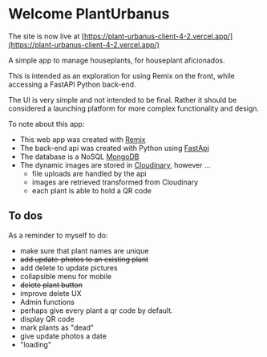 # Welcome PlantUrbanus

The site is now live at [https://plant-urbanus-client-4-2.vercel.app/](https://plant-urbanus-client-4-2.vercel.app/)

A simple app to manage houseplants, for houseplant aficionados.

This is intended as an exploration for using Remix on the front, while accessing a FastAPI Python back-end.

The UI is very simple and not intended to be final. Rather it should be considered a launching platform for more complex functionality and design.

To note about this app:

- This web app was created with [Remix](https://remix.run/docs)
- The back-end api was created with Python using [FastApi](https://fastapi.tiangolo.com/)
- The database is a NoSQL [MongoDB](https://www.mongodb.com/)
- The dynamic images are stored in [Cloudinary](https://cloudinary.com/), however ...
  - file uploads are handled by the api
  - images are retrieved transformed from Cloudinary
  - each plant is able to hold a QR code

## To dos

As a reminder to myself to do:

- make sure that plant names are unique
- ~~add update-photos to an existing plant~~
- add delete to update pictures
- collapsible menu for mobile
- ~~delete plant button~~
- improve delete UX
- Admin functions
- perhaps give every plant a qr code by default.
- display QR code
- mark plants as "dead"
- give update photos a date
- "loading"

<!-- ## Development -->

<!-- From your terminal:

```sh
npm run dev
```

This starts your app in development mode, rebuilding assets on file changes.

## Deployment

First, build your app for production:

```sh
npm run build
```

Then run the app in production mode:

```sh
npm start
```

Now you'll need to pick a host to deploy it to.

### DIY

If you're familiar with deploying node applications, the built-in Remix app server is production-ready.

Make sure to deploy the output of `remix build`

- `build/`
- `public/build/` -->
